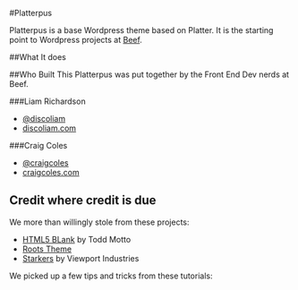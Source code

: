 #Platterpus

Platterpus is a base Wordpress theme based on Platter. It is the starting point to Wordpress projects at [Beef](http://wearebeef.co.uk).

##What It does

##Who Built This
Platterpus was put together by the Front End Dev nerds at Beef.

###Liam Richardson  
- [@discoliam](http://twitter.com/discoliam "Liam Richardson on Twitter")  
- [discoliam.com](http://discoliam.com "Liam Richardsons Website")


###Craig Coles  
- [@craigcoles](http://twitter.com/craigcoles "Craig Coles on Twitter")  
- [craigcoles.com](http://craigcoles.com "Craig Coles Website")


## Credit where credit is due
We more than willingly stole from these projects:

- [HTML5 BLank](http://html5blank.com) by Todd Motto   
- [Roots Theme](http://www.rootstheme.com)  
- [Starkers](http://viewportindustries.com/products/starkers/) by Viewport Industries  

We picked up a few tips and tricks from these tutorials: